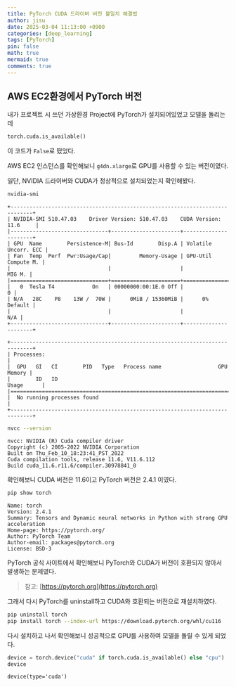 ```yaml
---
title: PyTorch CUDA 드라이버 버전 불일치 해결법
author: jisu
date: 2025-03-04 11:13:00 +0900
categories: [deep_learning]
tags: [PyTorch]
pin: false
math: true
mermaid: true
comments: true
---
```


## AWS EC2환경에서 PyTorch 버전
내가 프로젝트 시 쓰던 가상환경 Project에 PyTorch가 설치되어있었고 모델을 돌리는데 

```python
torch.cuda.is_available()
```

이 코드가 `False`로 떴었다.

AWS EC2 인스턴스를 확인해보니 `g4dn.xlarge`로 GPU를 사용할 수 있는 버전이였다.

일단, NVIDIA 드라이버와 CUDA가 정상적으로 설치되었는지 확인해봤다.

```bash
nvidia-smi
```

```
+-----------------------------------------------------------------------------+
| NVIDIA-SMI 510.47.03    Driver Version: 510.47.03    CUDA Version: 11.6     |
|-------------------------------+----------------------+----------------------+
| GPU  Name        Persistence-M| Bus-Id        Disp.A | Volatile Uncorr. ECC |
| Fan  Temp  Perf  Pwr:Usage/Cap|         Memory-Usage | GPU-Util  Compute M. |
|                               |                      |               MIG M. |
|===============================+======================+======================|
|   0  Tesla T4            On   | 00000000:00:1E.0 Off |                    0 |
| N/A   28C    P8    13W /  70W |      0MiB / 15360MiB |      0%      Default |
|                               |                      |                  N/A |
+-------------------------------+----------------------+----------------------+

+-----------------------------------------------------------------------------+
| Processes:                                                                  |
|  GPU   GI   CI        PID   Type   Process name                  GPU Memory |
|        ID   ID                                                   Usage      |
|=============================================================================|
|  No running processes found                                                 |
+-----------------------------------------------------------------------------+
```

```bash
nvcc --version
```

```
nvcc: NVIDIA (R) Cuda compiler driver
Copyright (c) 2005-2022 NVIDIA Corporation
Built on Thu_Feb_10_18:23:41_PST_2022
Cuda compilation tools, release 11.6, V11.6.112
Build cuda_11.6.r11.6/compiler.30978841_0

```

확인해보니 CUDA 버전은 11.6이고 PyTorch 버전은 2.4.1 이였다.

```bash
pip show torch
```

```
Name: torch
Version: 2.4.1
Summary: Tensors and Dynamic neural networks in Python with strong GPU acceleration
Home-page: https://pytorch.org/
Author: PyTorch Team
Author-email: packages@pytorch.org
License: BSD-3
```

PyTorch 공식 사이트에서 확인해보니 PyTorch와 CUDA가 버전이 호환되지 않아서 발생하는 문제였다. 
> 참고: [https://pytorch.org](https://pytorch.org)

그래서 다시 PyTorch를 uninstall하고 CUDA와 호환되는 버전으로 재설치하였다.

```bash
pip uninstall torch
pip install torch --index-url https://download.pytorch.org/whl/cu116
```

다시 설치하고 나서 확인해보니 성공적으로 GPU를 사용하여 모델을 돌릴 수 있게 되었다.

```python
device = torch.device("cuda" if torch.cuda.is_available() else "cpu")
device
```

```
device(type='cuda')
```





